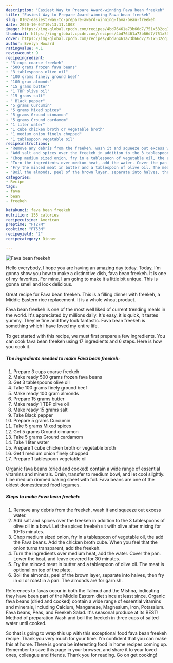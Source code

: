 ```yaml
---
description: "Easiest Way to Prepare Award-winning Fava bean freekeh"
title: "Easiest Way to Prepare Award-winning Fava bean freekeh"
slug: 8102-easiest-way-to-prepare-award-winning-fava-bean-freekeh
date: 2020-10-04T10:13:11.180Z
image: https://img-global.cpcdn.com/recipes/4bd76461a73b66d7/751x532cq70/fava-bean-freekeh-recipe-main-photo.jpg
thumbnail: https://img-global.cpcdn.com/recipes/4bd76461a73b66d7/751x532cq70/fava-bean-freekeh-recipe-main-photo.jpg
cover: https://img-global.cpcdn.com/recipes/4bd76461a73b66d7/751x532cq70/fava-bean-freekeh-recipe-main-photo.jpg
author: Evelyn Howard
ratingvalue: 4.1
reviewcount: 9
recipeingredient:
- "3 cups coarse freekeh"
- "500 grams frozen fava beans"
- "3 tablespoons olive oil"
- "100 grams finely ground beef"
- "100 gram almonds"
- "15 grams butter"
- "1 TBP olive oil"
- "15 grams salt"
- " Black pepper"
- "5 grams Curcumin"
- "5 grams Mixed spices"
- "5 grams Ground cinnamon"
- "5 grams Ground cardamom"
- "1 liter water"
- "1 cube chicken broth or vegetable broth"
- "1 medium onion finely chopped"
- "1 tablespoon vegetable oil"
recipeinstructions:
- "Remove any debris from the freekeh, wash it and squeeze out excess water."
- "Add salt and spices over the freekeh in addition to the 3 tablespoons of olive oil in a bowl. Let the spiced freekeh sit with olive after mixing for 10-15 minutes."
- "Chop medium sized onion, fry in a tablespoon of vegetable oil, the add the Fava beans. Add the chicken broth cube. When you feel that the onion turns transparent, add the freekeh."
- "Turn the ingredients over medium heat, add the water. Cover the pan. Lower the heat, and leave covered for 30 minutes."
- "Fry the minced meat in butter and a tablespoon of olive oil. The meat is optional on top of the plate."
- "Boil the almonds, peel of the brown layer, separate into halves, then fry in oil or roast in a pan. The almonds are for garnish."
categories:
- Recipe
tags:
- fava
- bean
- freekeh

katakunci: fava bean freekeh 
nutrition: 155 calories
recipecuisine: American
preptime: "PT27M"
cooktime: "PT53M"
recipeyield: "2"
recipecategory: Dinner

---
```



![Fava bean freekeh](https://img-global.cpcdn.com/recipes/4bd76461a73b66d7/751x532cq70/fava-bean-freekeh-recipe-main-photo.jpg)

Hello everybody, I hope you are having an amazing day today. Today, I'm gonna show you how to make a distinctive dish, fava bean freekeh. It is one of my favorites. For mine, I am going to make it a little bit unique. This is gonna smell and look delicious.

Great recipe for Fava bean freekeh. This is a filling dinner with freekeh, a Middle Eastern rice replacement. It is a whole wheat product.

Fava bean freekeh is one of the most well liked of current trending meals in the world. It's appreciated by millions daily. It's easy, it is quick, it tastes yummy. They're fine and they look fantastic. Fava bean freekeh is something which I have loved my entire life.


To get started with this recipe, we must first prepare a few ingredients. You can cook fava bean freekeh using 17 ingredients and 6 steps. Here is how you cook it.

<!--inarticleads1-->

##### The ingredients needed to make Fava bean freekeh:

1. Prepare 3 cups coarse freekeh
1. Make ready 500 grams frozen fava beans
1. Get 3 tablespoons olive oil
1. Take 100 grams finely ground beef
1. Make ready 100 gram almonds
1. Prepare 15 grams butter
1. Make ready 1 TBP olive oil
1. Make ready 15 grams salt
1. Take  Black pepper
1. Prepare 5 grams Curcumin
1. Take 5 grams Mixed spices
1. Get 5 grams Ground cinnamon
1. Take 5 grams Ground cardamom
1. Take 1 liter water
1. Prepare 1 cube chicken broth or vegetable broth
1. Get 1 medium onion finely chopped
1. Prepare 1 tablespoon vegetable oil


Organic fava beans (dried and cooked) contain a wide range of essential vitamins and minerals. Drain, transfer to medium bowl, and let cool slightly. Line medium rimmed baking sheet with foil. Fava beans are one of the oldest domesticated food legumes. 

<!--inarticleads2-->

##### Steps to make Fava bean freekeh:

1. Remove any debris from the freekeh, wash it and squeeze out excess water.
1. Add salt and spices over the freekeh in addition to the 3 tablespoons of olive oil in a bowl. Let the spiced freekeh sit with olive after mixing for 10-15 minutes.
1. Chop medium sized onion, fry in a tablespoon of vegetable oil, the add the Fava beans. Add the chicken broth cube. When you feel that the onion turns transparent, add the freekeh.
1. Turn the ingredients over medium heat, add the water. Cover the pan. Lower the heat, and leave covered for 30 minutes.
1. Fry the minced meat in butter and a tablespoon of olive oil. The meat is optional on top of the plate.
1. Boil the almonds, peel of the brown layer, separate into halves, then fry in oil or roast in a pan. The almonds are for garnish.


References to favas occur in both the Talmud and the Mishna, indicating they have been part of the Middle Eastern diet since at least since. Organic fava beans (dried and cooked) contain a wide range of essential vitamins and minerals, including Calcium, Manganese, Magnesium, Iron, Potassium. Fava beans, Peas, and Freekeh Salad. It&#39;s seasonal produce at its BEST! Method of preparation Wash and boil the freekeh in three cups of salted water until cooked. 

So that is going to wrap this up with this exceptional food fava bean freekeh recipe. Thank you very much for your time. I'm confident that you can make this at home. There is gonna be interesting food in home recipes coming up. Remember to save this page in your browser, and share it to your loved ones, colleague and friends. Thank you for reading. Go on get cooking!
